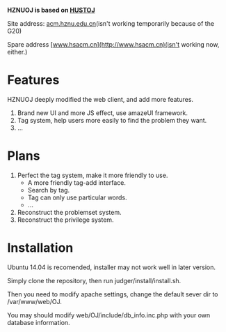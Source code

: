 **HZNUOJ is based on [HUSTOJ](https://github.com/zhblue/hustoj)**

Site address: [acm.hznu.edu.cn](http://acm.hznu.edu.cn)(isn't working temporarily because of the G20)

Spare address [www.hsacm.cn](http://www.hsacm.cn)(isn't working now, either.)

# Features
HZNUOJ deeply modified the web client, and add more features.

1. Brand new UI and more JS effect, use amazeUI framework.
2. Tag system, help users more easily to find the problem they want.
3. ...

# Plans
1. Perfect the tag system, make it more friendly to use.
    * A more friendly tag-add interface.
    * Search by tag.
    * Tag can only use particular words.
    * ...
2. Reconstruct the problemset system.
3. Reconstruct the privilege system. 


# Installation
Ubuntu 14.04 is recomended, installer may not work well in later version.

Simply clone the repository, then run judger/install/install.sh.

Then you need to modify apache settings, change the default sever dir to /var/www/web/OJ.

You may should modify web/OJ/include/db_info.inc.php with your own database information.
